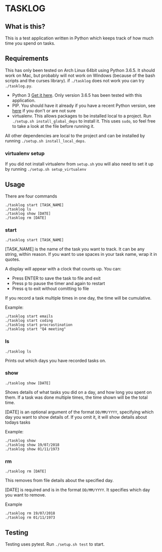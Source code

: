 # TASKLOG

## What is this?

This is a test application written in Python which keeps track of how much time you spend on tasks.

## Requirements

This has only been tested on Arch Linux 64bit using Python 3.6.5. It should work on Mac, but probably will not work on Windows (because of the bash scripts and the curses library). if `./tasklog` does not work you can try `./tasklog.py`.

* Python 3 [Get it here](https://www.python.org/getit/). Only version 3.6.5 has been tested with this application.
* PIP. You should have it already if you have a recent Python version, see [here](https://pip.pypa.io/en/stable/installing/) if you don't or are not sure
* virtualenv. This allows packages to be installed local to a project. Run `./setup.sh install_global_deps` to install it. This uses `sudo`, so feel free to take a look at the file before running it.

All other dependencies are local to the project and can be installed by running `./setup.sh install_local_deps`.

### virtualenv setup

If you did not install virtualenv from `setup.sh` you will also need to set it up by running `./setup.sh setup_virtualenv`

## Usage

There are four commands

`./tasklog start [TASK_NAME]`\
`./tasklog ls`\
`./tasklog show [DATE]`\
`./tasklog rm [DATE]`

### start

`./tasklog start [TASK_NAME]`

[TASK_NAME] is the name of the task you want to track. It can be any string, within reason. If you want to use spaces in your task name, wrap it in quotes.

A display will appear with a clock that counts up. You can:

* Press ENTER to save the task to file and exit
* Press p to pause the timer and again to restart
* Press q to exit without comitting to file

If you record a task multiple times in one day, the time will be cumulative.

Example:

`./tasklog start emails`\
`./tasklog start coding`\
`./tasklog start procrastination`\
`./tasklog start "Q4 meeting"`

### ls

`./tasklog ls`

Prints out which days you have recorded tasks on.

### show

`./tasklog show [DATE]`

Shows details of what tasks you did on a day, and how long you spent on them. If a task was done multiple times, the time shown will be the total time.

[DATE] is an optional argument of the format `DD/MM/YYYY`, specifying which day you want to show details of. If you omit it, it will show details about todays tasks

Example:

`./tasklog show`\
`./tasklog show 19/07/2018`\
`./tasklog show 01/11/1973`

### rm

`./tasklog rm [DATE]`

This removes from file details about the specified day.

[DATE] is required and is in the format `DD/MM/YYYY`. It specifies which day you want to remove.

Example

`./tasklog rm 19/07/2018`\
`./tasklog rm 01/11/1973`

## Testing

Testing uses pytest. Run `./setup.sh test` to start.
